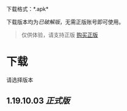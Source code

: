下载格式：\*.apk\*

下载版本均为*已破解版*，无需正版账号即可使用。
>仅供体验，请支持正版 [购买正版](https://www.minecraft.net/zh-hans/store/minecraft-android)

下载
===
请选择版本

1.19.10.03 *正式版*
---
